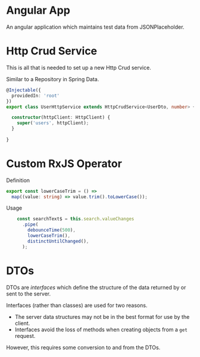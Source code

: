 # Angular App

An angular application which maintains test data from JSONPlaceholder.

# Http Crud Service

This is all that is needed to set up a new Http Crud service.

Similar to a Repository in Spring Data.

```typescript
@Injectable({
  providedIn: 'root'
})
export class UserHttpService extends HttpCrudService<UserDto, number> {

  constructor(httpClient: HttpClient) {
    super('users', httpClient);
  }
  
}
```

# Custom RxJS Operator

Definition

```typescript
export const lowerCaseTrim = () =>
  map((value: string) => value.trim().toLowerCase());
```

Usage

```typescript
    const searchText$ = this.search.valueChanges
      .pipe(
        debounceTime(500),
        lowerCaseTrim(),
        distinctUntilChanged(),
      );
```

# DTOs

DTOs are _interfaces_ which define the structure of the data returned by or sent to the server.

Interfaces (rather than classes) are used for two reasons.
* The server data structures may not be in the best format for use by the client.
* Interfaces avoid the loss of methods when creating objects from a `get` request.

However, this requires some conversion to and from the DTOs.

